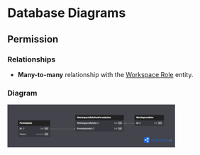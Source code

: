 # Database Diagrams

## Permission

### Relationships

- **Many-to-many** relationship with the [Workspace Role](../../domain/entities/Entity.WorkspaceRole.md) entity.

### Diagram

<img src="../../images/database-diagrams/entities/diagram.permission.png" alt="Permission Diagram" width="75%"/>
